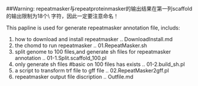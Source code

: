 ##Warning: repeatmasker与repeatproteinmasker的输出结果在第一列scaffold的输出限制为18个\\
字符，因此一定要注意命名！

This papline is used for generate repeatmasker annotation file, includs:
1. how to download and install repeatmasker .. DownloadInstall.md  
2. the chomd to run repeatmasker .. 01.RepeatMasker.sh  
3. split genome to 100 files,and generate sh files for repeatmasker annotation .. 01-1.Split.scaffold_100.pl  
4. only generate sh files #basic on 100 files has exists .. 01-2.build_sh.pl  
5. a script to transform trf file to gff file .. 02.RepeatMasker2gff.pl  
6. repeatmasker output file discription  .. Outfile.md